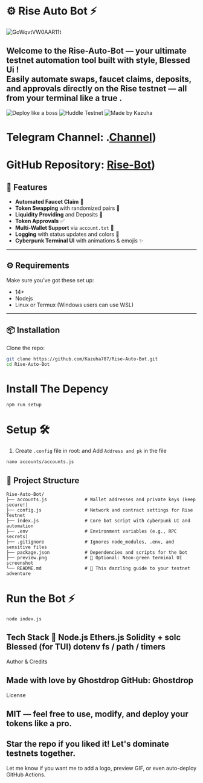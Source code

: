 # ⚙️ Rise Auto Bot ⚡

![GoWqvtVW0AAR11t](https://github.com/user-attachments/assets/89c9a98f-cf8b-4db1-87f6-bdb730f50db5)

Welcome to the **Rise-Auto-Bot** — your ultimate **testnet automation tool** built with style, Blessed Ui !  
Easily automate swaps, faucet claims, deposits, and approvals directly on the **Rise testnet** — all from your terminal like a true .  
---
![Deploy like a boss](https://img.shields.io/badge/Built%20With-Node.js-green)
![Huddle Testnet](https://img.shields.io/badge/Network-Huddle-blue)
![Made by Kazuha](https://img.shields.io/badge/Made%20By-Kazuha-ff69b4)


# Telegram Channel: .[Channel](https://t.me/ghostdropfind))
# GitHub Repository: [Rise-Bot](https://github.com/fahry19/RISE-TESTNET-BOT/new/main))

## 🚀 Features

- **Automated Faucet Claim** 🚰  
- **Token Swapping** with randomized pairs 🔄  
- **Liquidity Providing** and Deposits 💸  
- **Token Approvals** ✅  
- **Multi-Wallet Support** via `account.txt` 📁  
- **Logging** with status updates and colors 📜  
- **Cyberpunk Terminal UI** with animations & emojis ✨

---

## ⚙️ Requirements

Make sure you’ve got these set up:

- 14+
- Nodejs
- Linux or Termux (Windows users can use WSL)

---

## 📦 Installation

Clone the repo:

```bash
git clone https://github.com/Kazuha787/Rise-Auto-Bot.git
cd Rise-Auto-Bot
```
# Install The Depency 
```
npm run setup
```
# Setup 🛠️

1. Create `.config` file in root: and Add `Address and pk` in the file 
```
nano accounts/accounts.js
```
## 📁 Project Structure

```plaintext
Rise-Auto-Bot/
├── accounts.js              # Wallet addresses and private keys (keep secure!)
├── config.js                # Network and contract settings for Rise Testnet
├── index.js                 # Core bot script with cyberpunk UI and automation
├── .env                     # Environment variables (e.g., RPC secrets)
├── .gitignore               # Ignores node_modules, .env, and sensitive files
├── package.json             # Dependencies and scripts for the bot
├── preview.png              # 📸 Optional: Neon-green terminal UI screenshot
└── README.md                # 🌟 This dazzling guide to your testnet adventure
```

# Run the Bot ⚡
```
node index.js
```
Tech Stack 🧠
Node.js
Ethers.js
Solidity + solc
Blessed (for TUI)
dotenv
fs / path / timers
---

Author & Credits

Made with love by Ghostdrop
GitHub: Ghostdrop
---
License

MIT — feel free to use, modify, and deploy your tokens like a pro.
---
Star the repo if you liked it!
Let's dominate testnets together.
---
Let me know if you want me to add a logo, preview GIF, or even auto-deploy GitHub Actions.
